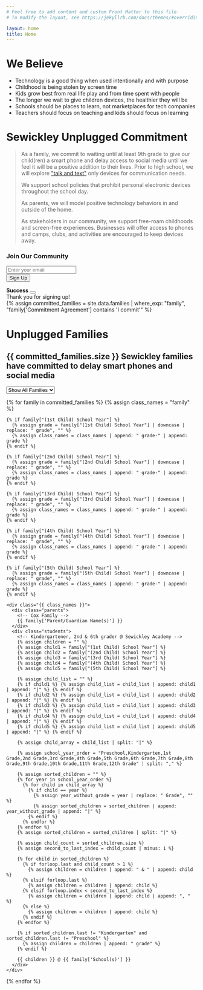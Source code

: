 ```yaml
---
# Feel free to add content and custom Front Matter to this file.
# To modify the layout, see https://jekyllrb.com/docs/themes/#overriding-theme-defaults

layout: home
title: Home
---
```


# We Believe

<div class="container">
  <div class="row">
    <ul class="we-believe">
      <li>Technology is a good thing when used intentionally and with purpose</li>
      <li>Childhood is being stolen by screen time</li>
      <li>Kids grow best from real life play and from time spent with people</li>
      <li>The longer we wait to give children devices, the healthier they will be</li>
      <li>Schools should be places to learn, not marketplaces for tech companies</li>
      <li>Teachers should focus on teaching and kids should focus on learning</li>
    </ul>
  </div>
</div>

# Sewickley Unplugged Commitment

> As a family, we commit to waiting until at least 9th grade to give our child(ren) a smart phone and delay access to social media until we feel it will be a positive addition to their lives. Prior to high school, we will explore ["talk and text"](https://dumbwireless.com/) only devices for communication needs.
>
> We support school policies that prohibit personal electronic devices throughout the school day.
>
> As parents, we will model positive technology behaviors in and outside of the home.
>
> As stakeholders in our community, we support free-roam childhoods and screen-free experiences. Businesses will offer access to phones and camps, clubs, and activities are encouraged to keep devices away.

<div class="signup-form">
  <h3>Join Our Community</h3>
  <form id="emailForm" onsubmit="submitForm(event)">
    <div class="form-group">
      <input type="email" id="email" name="email" class="form-control" placeholder="Enter your email" required>
    </div>
    <button type="submit" class="btn btn-primary">Sign Up</button>
  </form>
</div>

<div id="toast" class="toast" role="alert" aria-live="assertive" aria-atomic="true">
  <div class="toast-header">
    <strong class="me-auto">Success</strong>
    <button type="button" class="btn-close" onclick="dismissToast()" aria-label="Close"></button>
  </div>
  <div class="toast-body">
    Thank you for signing up!
  </div>
</div>

<div class="unplugged-families">
  {% assign committed_families = site.data.families | where_exp: "family", "family['Commitment Agreement'] contains 'I commit'" %}

  <h1>Unplugged Families</h1>
  <h2>{{ committed_families.size }} Sewickley families have committed to delay smart phones and social media</h2>

  <section class="grade-group">
      <div class="grade-filter">
          <select id="grade-filter" class="form-select" onchange="filterFamilies()">
              <option value="all">Show All Families</option>
              <option value="grade-kindergarten">Kindgergarten</option>
              <option value="grade-1st">1st Grade</option>
              <option value="grade-2nd">2nd Grade</option>
              <option value="grade-3rd">3rd Grade</option>
              <option value="grade-4th">4th Grade</option>
              <option value="grade-5th">5th Grade</option>
              <option value="grade-6th">6th Grade</option>
              <option value="grade-7th">7th Grade</option>
              <option value="grade-8th">8th Grade</option>
              <option value="grade-9th">9th Grade</option>
              <option value="grade-10th">10th Grade</option>
              <option value="grade-11th">11th Grade</option>
              <option value="grade-12th">12th Grade</option>
          </select>
      </div>
  </section>

  {% for family in committed_families %}
    {% assign class_names = "family" %}

    {% if family["(1st Child) School Year"] %}
      {% assign grade = family["(1st Child) School Year"] | downcase | replace: " grade", "" %}
      {% assign class_names = class_names | append: " grade-" | append: grade %}
    {% endif %}

    {% if family["(2nd Child) School Year"] %}
      {% assign grade = family["(2nd Child) School Year"] | downcase | replace: " grade", "" %}
      {% assign class_names = class_names | append: " grade-" | append: grade %}
    {% endif %}

    {% if family["(3rd Child) School Year"] %}
      {% assign grade = family["(3rd Child) School Year"] | downcase | replace: " grade", "" %}
      {% assign class_names = class_names | append: " grade-" | append: grade %}
    {% endif %}

    {% if family["(4th Child) School Year"] %}
      {% assign grade = family["(4th Child) School Year"] | downcase | replace: " grade", "" %}
      {% assign class_names = class_names | append: " grade-" | append: grade %}
    {% endif %}

    {% if family["(5th Child) School Year"] %}
      {% assign grade = family["(5th Child) School Year"] | downcase | replace: " grade", "" %}
      {% assign class_names = class_names | append: " grade-" | append: grade %}
    {% endif %}

    <div class="{{ class_names }}">
      <div class="parents">
        <!-- Cox Family -->
        {{ family['Parent/Guardian Name(s)'] }}
      </div>
      <div class="students">
        <!-- Kindergartener, 2nd & 6th grader @ Sewickley Academy -->
        {% assign children = "" %}
        {% assign child1 = family["(1st Child) School Year"] %}
        {% assign child2 = family["(2nd Child) School Year"] %}
        {% assign child3 = family["(3rd Child) School Year"] %}
        {% assign child4 = family["(4th Child) School Year"] %}
        {% assign child5 = family["(5th Child) School Year"] %}

        {% assign child_list = "" %}
        {% if child1 %} {% assign child_list = child_list | append: child1 | append: "|" %} {% endif %}
        {% if child2 %} {% assign child_list = child_list | append: child2 | append: "|" %} {% endif %}
        {% if child3 %} {% assign child_list = child_list | append: child3 | append: "|" %} {% endif %}
        {% if child4 %} {% assign child_list = child_list | append: child4 | append: "|" %} {% endif %}
        {% if child5 %} {% assign child_list = child_list | append: child5 | append: "|" %} {% endif %}

        {% assign child_array = child_list | split: "|" %}

        {% assign school_year_order = "Preschool,Kindergarten,1st Grade,2nd Grade,3rd Grade,4th Grade,5th Grade,6th Grade,7th Grade,8th Grade,9th Grade,10th Grade,11th Grade,12th Grade" | split: "," %}

        {% assign sorted_children = "" %}
        {% for year in school_year_order %}
          {% for child in child_array %}
            {% if child == year %}
              {% assign year_without_grade = year | replace: " Grade", "" %}
              {% assign sorted_children = sorted_children | append: year_without_grade | append: "|" %}
            {% endif %}
          {% endfor %}
        {% endfor %}
        {% assign sorted_children = sorted_children | split: "|" %}

        {% assign child_count = sorted_children.size %}
        {% assign second_to_last_index = child_count | minus: 1 %}

        {% for child in sorted_children %}
          {% if forloop.last and child_count > 1 %}
            {% assign children = children | append: " & " | append: child %}
          {% elsif forloop.last %}
            {% assign children = children | append: child %}
          {% elsif forloop.index < second_to_last_index %}
            {% assign children = children | append: child | append: ", " %}
          {% else %}
            {% assign children = children | append: child %}
          {% endif %}
        {% endfor %}

        {% if sorted_children.last != "Kindergarten" and sorted_children.last != "Preschool" %}
          {% assign children = children | append: " grade" %}
        {% endif %}

        {{ children }} @ {{ family['School(s)'] }}
      </div>
    </div>
  {% endfor %}
</div>

<script>
  function filterFamilies() {
    var filter = document.getElementById("grade-filter").value;
    var families = document.getElementsByClassName("family");

    for (var i = 0; i < families.length; i++) {
        if (filter === "all") {
            families[i].style.display = "block";
        } else {
            if (families[i].classList.contains(filter)) {
                families[i].style.display = "block";
            } else {
                families[i].style.display = "none";
            }
        }
    }
}

function showToast() {
  const toast = document.getElementById('toast');
  toast.classList.add('show');
}

function dismissToast() {
  const toast = document.getElementById('toast');
  toast.classList.remove('show');
}

async function submitForm(event) {
  event.preventDefault();

  const email = document.getElementById('email').value;
  const submitButton = document.querySelector('button[type="submit"]');
  const scriptURL = 'https://script.google.com/macros/s/AKfycbwZ24nUKRBqBwU_mY_IYwl2tqtzNqodmaLPHEZdUHv0gCEPOht2GxeR1BujgQ0nffYe/exec';

  try {
    // Disable the submit button
    submitButton.disabled = true;
    submitButton.textContent = 'Submitting...';

    console.log('Submitting form with email:', email);
    const formData = new FormData();
    formData.append('email', email);

    const response = await fetch(scriptURL, {
      method: 'POST',
      body: formData,
      mode: 'no-cors',
      headers: {
        'Accept': 'application/json'
      }
    });

    console.log('Response received:', response);
    document.getElementById('emailForm').reset();
    showToast();
  } catch (error) {
    console.error('Error details:', error);
    showToast();
  } finally {
    // Re-enable the submit button
    submitButton.disabled = false;
    submitButton.textContent = 'Sign Up';
  }
}
</script>
